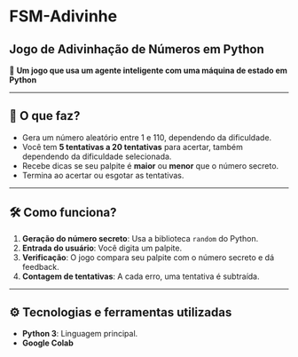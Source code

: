# FSM-Adivinhe
## Jogo de Adivinhação de Números em Python  

🔢 **Um jogo que usa um agente inteligente com uma máquina de estado em Python**  

---

## 📝 **O que faz?**  
- Gera um número aleatório entre 1 e 110, dependendo da dificuldade.  
- Você tem **5 tentativas a 20 tentativas** para acertar, também dependendo da dificuldade selecionada.  
- Recebe dicas se seu palpite é **maior** ou **menor** que o número secreto.  
- Termina ao acertar ou esgotar as tentativas.  

---

## 🛠️ **Como funciona?**  
1. **Geração do número secreto**: Usa a biblioteca `random` do Python.  
2. **Entrada do usuário**: Você digita um palpite.  
3. **Verificação**: O jogo compara seu palpite com o número secreto e dá feedback.  
4. **Contagem de tentativas**: A cada erro, uma tentativa é subtraída.  

---

## ⚙️ **Tecnologias e ferramentas utilizadas**  
- **Python 3**: Linguagem principal.  
- **Google Colab**  
  
